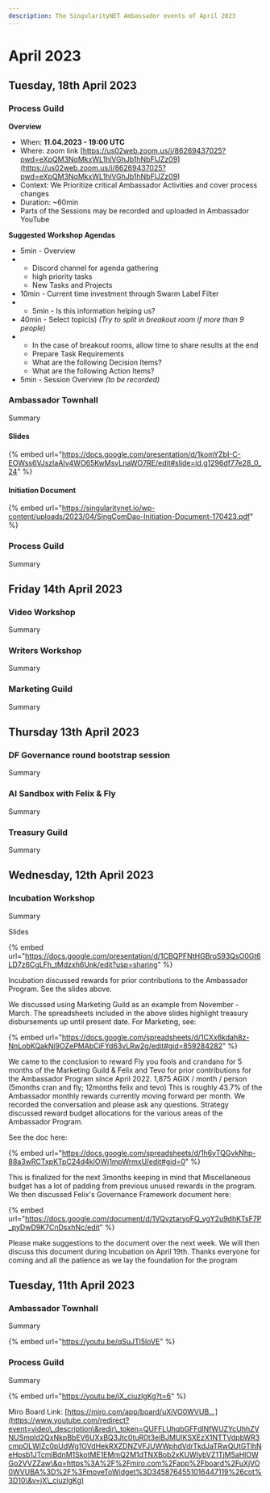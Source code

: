 ```yaml
---
description: The SingularityNET Ambassador events of April 2023
---
```


# April 2023

## Tuesday, 18th April 2023

### Process Guild

**Overview**

* When: **11.04.2023 - 19:00 UTC**
* Where: zoom link [https://us02web.zoom.us/j/86269437025?pwd=eXpQM3NqMkxWL1hlVGhJb1hNbFlJZz09](https://us02web.zoom.us/j/86269437025?pwd=eXpQM3NqMkxWL1hlVGhJb1hNbFlJZz09)
* Context: We Prioritize critical Ambassador Activities and cover process changes
* Duration: \~60min
* Parts of the Sessions may be recorded and uploaded in Ambassador YouTube

**Suggested Workshop Agendas**

* 5min - Overview
*
  * Discord channel for agenda gathering
  * high priority tasks
  * New Tasks and Projects
* 10min - Current time investment through Swarm Label Filter
*
  * 5min - Is this information helping us?
* 40min - Select topic(s) _(Try to split in breakout room if more than 9 people)_
*
  * In the case of breakout rooms, allow time to share results at the end
  * Prepare Task Requirements
  * What are the following Decision Items?
  * What are the following Action Items?
* 5min - Session Overview _(to be recorded)_

### Ambassador Townhall

Summary

#### Slides

{% embed url="https://docs.google.com/presentation/d/1komYZbI-C-EOWss6VJszIaAIv4WO65KwMsvLnaWO7RE/edit#slide=id.g1296df77e28_0_24" %}

#### Initiation Document

{% embed url="https://singularitynet.io/wp-content/uploads/2023/04/SingComDao-Initiation-Document-170423.pdf" %}

### Process Guild

Summary

## Friday 14th April 2023

### Video Workshop

Summary

### Writers Workshop

Summary

### Marketing Guild

Summary

## Thursday 13th April 2023

### DF Governance round bootstrap session

Summary

### AI Sandbox with Felix & Fly

Summary

### Treasury Guild

Summary

## Wednesday, 12th April 2023

### Incubation Workshop

Summary

Slides

{% embed url="https://docs.google.com/presentation/d/1CBQPFNtHGBroS93QsO0Gt6LD7z6CgLFh_tMdzxh6Unk/edit?usp=sharing" %}

Incubation discussed rewards for prior contributions to the Ambassador Program. See the slides above.

We discussed using Marketing Guild as an example from November - March. The spreadsheets included in the above slides highlight treasury disbursements up until present date. For Marketing, see:&#x20;

{% embed url="https://docs.google.com/spreadsheets/d/1CXx6kdah8z-NnLobKQakNj9OZePMAbCiFYd63vLRw2g/edit#gid=859284282" %}

We came to the conclusion to reward Fly you fools and crandano for 5 months of the Marketing Guild & Felix and Tevo for prior contributions for the Ambassador Program since April 2022. 1,875 AGIX / month / person (5months cran and fly; 12months felix and tevo) This is roughly 43.7% of the Ambassador monthly rewards currently moving forward per month. We recorded the conversation and please ask any questions. Strategy discussed reward budget allocations for the various areas of the Ambassador Program.&#x20;

See the doc here:

{% embed url="https://docs.google.com/spreadsheets/d/1h6yTQGvkNhp-88a3wRCTxpKTpC24d4kIOWj1mpWrmxU/edit#gid=0" %}

This is finalized for the next 3months keeping in mind that Miscellaneous budget has a lot of padding from previous unused rewards in the program. We then discussed Felix's Governance Framework document here:

{% embed url="https://docs.google.com/document/d/1VQvztaryoFQ_vgY2u9dhKTsF7P_pyDwD9K7CnDsxhNc/edit" %}

Please make suggestions to the document over the next week. We will then discuss this document during Incubation on April 19th. Thanks everyone for coming and all the patience as we lay the foundation for the program

## Tuesday, 11th April 2023

### Ambassador Townhall

Summary

{% embed url="https://youtu.be/qSuJTl5loVE" %}

### Process Guild

Summary

{% embed url="https://youtu.be/jX_ciuzlgKg?t=6" %}

Miro Board Link: [https://miro.com/app/board/uXjVO0WVUB...](https://www.youtube.com/redirect?event=video\_description\&redir\_token=QUFFLUhqbGFFdlNfWUZYcUhhZVNUSmpld2QxNkpBbEV6UXxBQ3Jtc0tuR0t3ejBJMUlKSXEzX1NTTVdpbWR3cmpOLWlZc0pUdWg1OVdHekRXZDNZVFJUWWphdVdrTkdJaTRwQUtGTlhNeHpsb1JTcmlBdnM1SkotME1EMmQ2M1dTNXBob2xKUWIybVZ1TjM5aHlOWGo2VVZZaw\&q=https%3A%2F%2Fmiro.com%2Fapp%2Fboard%2FuXjVO0WVUBA%3D%2F%3FmoveToWidget%3D3458764551016447119%26cot%3D10\&v=jX\_ciuzlgKg)
